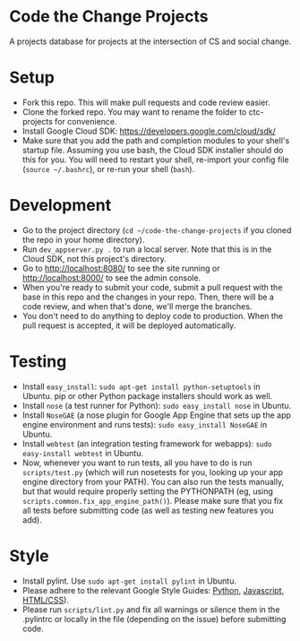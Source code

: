 Code the Change Projects
========================

A projects database for projects at the intersection of CS and social change.

# Setup

* Fork this repo.  This will make pull requests and code review easier.
* Clone the forked repo.  You may want to rename the folder to ctc-projects for
  convenience.
* Install Google Cloud SDK: https://developers.google.com/cloud/sdk/
* Make sure that you add the path and completion modules to your shell's startup
  file.  Assuming you use bash, the Cloud SDK installer should do this for you.
  You will need to restart your shell, re-import your config file (`source
  ~/.bashrc`), or re-run your shell (`bash`).

# Development

* Go to the project directory (`cd ~/code-the-change-projects` if you cloned the
  repo in your home directory).
* Run `dev_appserver.py .` to run a local server.  Note that this is in the
  Cloud SDK, not this project's directory.
* Go to [http://localhost:8080/](http://localhost:8080/) to see the site running
  or [http://localhost:8000/](http://localhost:8000/) to see the admin console.
* When you're ready to submit your code, submit a pull request with the base in
  this repo and the changes in your repo.  Then, there will be a code review,
  and when that's done, we'll merge the branches.
* You don't need to do anything to deploy code to production.  When the pull
  request is accepted, it will be deployed automatically.

# Testing

* Install `easy_install`: `sudo apt-get install python-setuptools` in
  Ubuntu.  pip or other Python package installers should work as well.
* Install `nose` (a test runner for Python): `sudo easy_install nose` in
  Ubuntu.
* Install `NoseGAE` (a nose plugin for Google App Engine that sets up the
  app engine environment and runs tests):
  `sudo easy_install NoseGAE` in Ubuntu.
* Install `webtest` (an integration testing framework for webapps): 
  `sudo easy-install webtest` in Ubuntu.
* Now, whenever you want to run tests, all you have to do is run
  `scripts/test.py` (which will run nosetests for you, looking up your app
  engine directory from your PATH).  You can also run the tests manually, but
  that would require properly setting the PYTHONPATH (eg, using
  `scripts.common.fix_app_engine_path()`).  Please make sure that you fix all
  tests before submitting code (as well as testing new features you add).

# Style

* Install pylint.  Use `sudo apt-get install pylint` in Ubuntu.
* Please adhere to the relevant Google Style Guides:
  [Python](http://google-styleguide.googlecode.com/svn/trunk/pyguide.html),
  [Javascript](https://google-styleguide.googlecode.com/svn/trunk/javascriptguide.xml),
  [HTML/CSS](https://google-styleguide.googlecode.com/svn/trunk/htmlcssguide.xml)).
* Please run `scripts/lint.py` and fix all warnings or silence them in the
  .pylintrc or locally in the file (depending on the issue) before submitting
  code.
